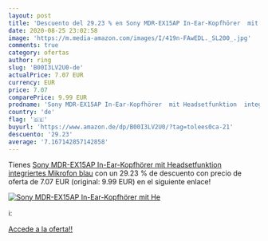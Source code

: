 ```yaml
---
layout: post
title: 'Descuento del 29.23 % en Sony MDR-EX15AP In-Ear-Kopfhörer  mit He'
date: 2020-08-25 23:02:58
image: 'https://m.media-amazon.com/images/I/419n-FAwEDL._SL200_.jpg'
comments: true
category: ofertas
author: ring
slug: 'B00I3LV2U0-de'
actualPrice: 7.07 EUR
currency: EUR
price: 7.07
comparePrice: 9.99 EUR
prodname: 'Sony MDR-EX15AP In-Ear-Kopfhörer  mit Headsetfunktion  integriertes Mikrofon  blau'
country: 'de'
flag: '🇩🇪'
buyurl: 'https://www.amazon.de/dp/B00I3LV2U0/?tag=tolees0ca-21'
descuento: '29.23'
average: '7.167142857142858'
---
```


Tienes [Sony MDR-EX15AP In-Ear-Kopfhörer  mit Headsetfunktion  integriertes Mikrofon  blau](https://www.amazon.de/dp/B00I3LV2U0/?tag=tolees0ca-21) con un 29.23 % de descuento con precio de oferta de 7.07 EUR (original: 9.99 EUR) en el siguiente enlace!

[![Sony MDR-EX15AP In-Ear-Kopfhörer  mit He](https://m.media-amazon.com/images/I/419n-FAwEDL._SL200_.jpg)](https://www.amazon.de/dp/B00I3LV2U0/?tag=tolees0ca-21)

ℹ️:


[Accede a la oferta!!](https://www.amazon.de/dp/B00I3LV2U0/?tag=tolees0ca-21)
